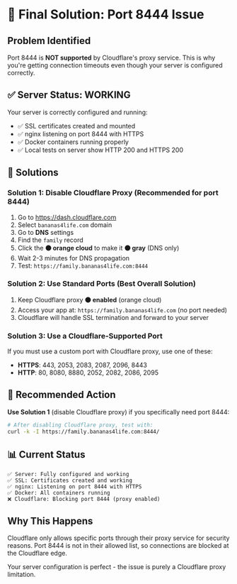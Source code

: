 # 🚨 Final Solution: Port 8444 Issue

## Problem Identified
Port 8444 is **NOT supported** by Cloudflare's proxy service. This is why you're getting connection timeouts even though your server is configured correctly.

## ✅ Server Status: WORKING
Your server is correctly configured and running:
- ✅ SSL certificates created and mounted
- ✅ nginx listening on port 8444 with HTTPS
- ✅ Docker containers running properly
- ✅ Local tests on server show HTTP 200 and HTTPS 200

## 🔧 Solutions

### Solution 1: Disable Cloudflare Proxy (Recommended for port 8444)
1. Go to https://dash.cloudflare.com
2. Select `bananas4life.com` domain
3. Go to **DNS** settings
4. Find the `family` record
5. Click the **🟠 orange cloud** to make it **⚫ gray** (DNS only)
6. Wait 2-3 minutes for DNS propagation
7. Test: `https://family.bananas4life.com:8444`

### Solution 2: Use Standard Ports (Best Overall Solution)
1. Keep Cloudflare proxy **🟠 enabled** (orange cloud)
2. Access your app at: `https://family.bananas4life.com` (no port needed)
3. Cloudflare will handle SSL termination and forward to your server

### Solution 3: Use a Cloudflare-Supported Port
If you must use a custom port with Cloudflare proxy, use one of these:
- **HTTPS**: 443, 2053, 2083, 2087, 2096, 8443
- **HTTP**: 80, 8080, 8880, 2052, 2082, 2086, 2095

## 🎯 Recommended Action
**Use Solution 1** (disable Cloudflare proxy) if you specifically need port 8444:

```bash
# After disabling Cloudflare proxy, test with:
curl -k -I https://family.bananas4life.com:8444/
```

## 📊 Current Status
```
✅ Server: Fully configured and working
✅ SSL: Certificates created and working
✅ nginx: Listening on port 8444 with HTTPS
✅ Docker: All containers running
❌ Cloudflare: Blocking port 8444 (proxy enabled)
```

## Why This Happens
Cloudflare only allows specific ports through their proxy service for security reasons. Port 8444 is not in their allowed list, so connections are blocked at the Cloudflare edge.

Your server configuration is perfect - the issue is purely a Cloudflare proxy limitation.
